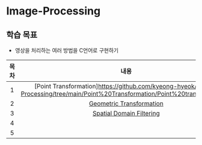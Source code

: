 # Image-Processing

## 학습 목표
- 영상을 처리하는 여러 방법을 C언어로 구현하기

| 목차 | 내용 |
|:---:|:---:|
| 1 |  [Point Transformation]https://github.com/kyeong-hyeok/Image-Processing/tree/main/Point%20Transformation/Point%20transformation() |
| 2 | [Geometric Transformation](https://github.com/kyeong-hyeok/Image-Processing/tree/main/Geometric%20Transformation/Geometric%20transformation) |
| 3 | [Spatial Domain Filtering](https://github.com/kyeong-hyeok/Image-Processing/tree/main/Spatial%20Domain%20Filtering) |
| 4 | []() |
| 5 | []() |

